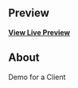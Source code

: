

## Preview



**[View Live Preview](https://sibacode.github.io/amashingamusic/)**


## About

Demo for a Client


